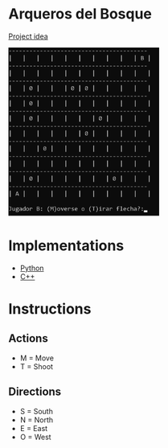 # Arqueros del Bosque
[Project idea](https://github.com/system32uwu/ArquerosDelBosque/blob/master/Challenge.pdf)

<img src="https://raw.githubusercontent.com/system32uwu/ArquerosDelBosque/master/screenshot.png" width=300 />

# Implementations

- [Python](https://github.com/system32uwu/ArquerosDelBosque/blob/master/ArquerosDelBosque.py)
- [C++](https://github.com/system32uwu/ArquerosDelBosque/blob/master/ArquerosDelBosque/ArquerosDelBosque.cpp)

# Instructions

## Actions
- M = Move
- T = Shoot

## Directions
- S = South
- N = North
- E = East
- O = West
